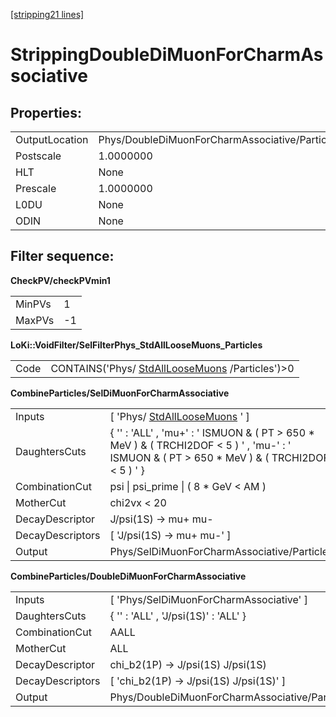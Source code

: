 [[stripping21 lines]](./stripping21-leptonic)

# StrippingDoubleDiMuonForCharmAssociative

## Properties:

|                |                                                |
|----------------|------------------------------------------------|
| OutputLocation | Phys/DoubleDiMuonForCharmAssociative/Particles |
| Postscale      | 1.0000000                                      |
| HLT            | None                                           |
| Prescale       | 1.0000000                                      |
| L0DU           | None                                           |
| ODIN           | None                                           |

## Filter sequence:

**CheckPV/checkPVmin1**

|        |     |
|--------|-----|
| MinPVs | 1   |
| MaxPVs | -1  |

**LoKi::VoidFilter/SelFilterPhys_StdAllLooseMuons_Particles**

|      |                                                                                    |
|------|------------------------------------------------------------------------------------|
| Code | CONTAINS('Phys/ [StdAllLooseMuons](./stripping21-stdallloosemuons) /Particles')\>0 |

**CombineParticles/SelDiMuonForCharmAssociative**

|                  |                                                                                                                                                  |
|------------------|--------------------------------------------------------------------------------------------------------------------------------------------------|
| Inputs           | [ 'Phys/ [StdAllLooseMuons](./stripping21-stdallloosemuons) ' ]                                                                                |
| DaughtersCuts    | { '' : 'ALL' , 'mu+' : ' ISMUON & ( PT \> 650 \* MeV ) & ( TRCHI2DOF \< 5 ) ' , 'mu-' : ' ISMUON & ( PT \> 650 \* MeV ) & ( TRCHI2DOF \< 5 ) ' } |
| CombinationCut   | psi \| psi_prime \| ( 8 \* GeV \< AM )                                                                                                           |
| MotherCut        | chi2vx \< 20                                                                                                                                     |
| DecayDescriptor  | J/psi(1S) -\> mu+ mu-                                                                                                                            |
| DecayDescriptors | [ 'J/psi(1S) -\> mu+ mu-' ]                                                                                                                    |
| Output           | Phys/SelDiMuonForCharmAssociative/Particles                                                                                                      |

**CombineParticles/DoubleDiMuonForCharmAssociative**

|                  |                                                |
|------------------|------------------------------------------------|
| Inputs           | [ 'Phys/SelDiMuonForCharmAssociative' ]      |
| DaughtersCuts    | { '' : 'ALL' , 'J/psi(1S)' : 'ALL' }           |
| CombinationCut   | AALL                                           |
| MotherCut        | ALL                                            |
| DecayDescriptor  | chi_b2(1P) -\> J/psi(1S) J/psi(1S)             |
| DecayDescriptors | [ 'chi_b2(1P) -\> J/psi(1S) J/psi(1S)' ]     |
| Output           | Phys/DoubleDiMuonForCharmAssociative/Particles |
